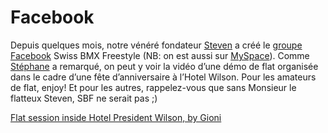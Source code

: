 # Facebook

<!-- Manuel Hitz -->

Depuis quelques mois, notre vénéré fondateur [Steven](http://www.prog-pics.com/) a créé le [groupe Facebook](http://www.facebook.com/group.php?gid=128943741464) Swiss BMX Freestyle (NB: on est aussi sur [MySpace](http://www.myspace.com/swissbmx)). Comme [Stéphane](http://www.genevavelo.ch/) a remarqué, on peut y voir la vidéo d’une démo de flat organisée dans le cadre d’une fête d’anniversaire à l’Hotel Wilson. Pour les amateurs de flat, enjoy! Et pour les autres, rappelez-vous que sans Monsieur le flatteux Steven, SBF ne serait pas ;)

[Flat session inside Hotel President Wilson, by Gioni](https://www.youtube.com/watch?v=hWi5UpxO90o)
